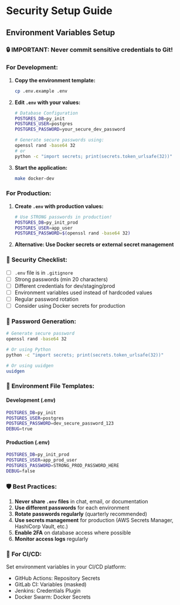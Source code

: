 # Security Setup Guide

## Environment Variables Setup

### 🔒 **IMPORTANT: Never commit sensitive credentials to Git!**

### For Development:

1. **Copy the environment template:**

   ```bash
   cp .env.example .env
   ```

2. **Edit `.env` with your values:**

   ```bash
   # Database Configuration
   POSTGRES_DB=py_init
   POSTGRES_USER=postgres
   POSTGRES_PASSWORD=your_secure_dev_password

   # Generate secure passwords using:
   openssl rand -base64 32
   # or
   python -c "import secrets; print(secrets.token_urlsafe(32))"
   ```

3. **Start the application:**
   ```bash
   make docker-dev
   ```

### For Production:

1. **Create `.env` with production values:**

   ```bash
   # Use STRONG passwords in production!
   POSTGRES_DB=py_init_prod
   POSTGRES_USER=app_user
   POSTGRES_PASSWORD=$(openssl rand -base64 32)
   ```

2. **Alternative: Use Docker secrets or external secret management**

### 🚨 **Security Checklist:**

- [ ] `.env` file is in `.gitignore`
- [ ] Strong passwords (min 20 characters)
- [ ] Different credentials for dev/staging/prod
- [ ] Environment variables used instead of hardcoded values
- [ ] Regular password rotation
- [ ] Consider using Docker secrets for production

### 🔐 **Password Generation:**

```bash
# Generate secure password
openssl rand -base64 32

# Or using Python
python -c "import secrets; print(secrets.token_urlsafe(32))"

# Or using uuidgen
uuidgen
```

### 📝 **Environment File Templates:**

#### Development (.env)

```bash
POSTGRES_DB=py_init
POSTGRES_USER=postgres
POSTGRES_PASSWORD=dev_secure_password_123
DEBUG=true
```

#### Production (.env)

```bash
POSTGRES_DB=py_init_prod
POSTGRES_USER=app_prod_user
POSTGRES_PASSWORD=STRONG_PROD_PASSWORD_HERE
DEBUG=false
```

### 🛡️ **Best Practices:**

1. **Never share `.env` files** in chat, email, or documentation
2. **Use different passwords** for each environment
3. **Rotate passwords regularly** (quarterly recommended)
4. **Use secrets management** for production (AWS Secrets Manager, HashiCorp Vault, etc.)
5. **Enable 2FA** on database access where possible
6. **Monitor access logs** regularly

### 🔧 **For CI/CD:**

Set environment variables in your CI/CD platform:

- GitHub Actions: Repository Secrets
- GitLab CI: Variables (masked)
- Jenkins: Credentials Plugin
- Docker Swarm: Docker Secrets
